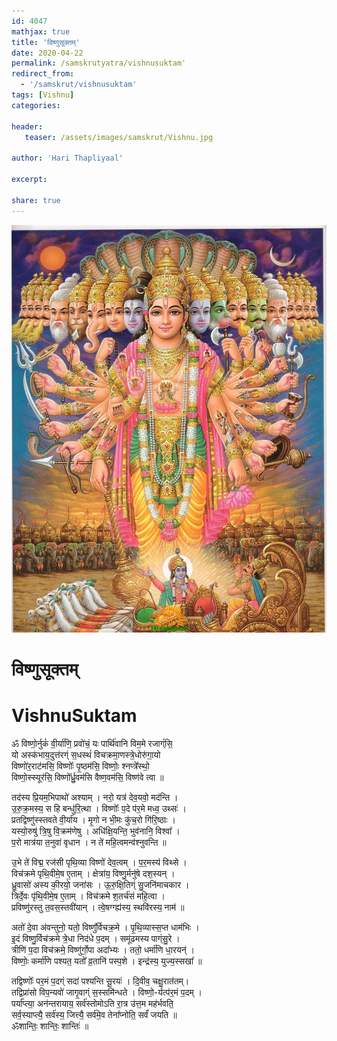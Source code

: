 ```yaml
---    
id: 4047    
mathjax: true    
title: 'विष्णुसूक्तम्'    
date: 2020-04-22    
permalink: /samskrutyatra/vishnusuktam'
redirect_from: 
  - '/samskrut/vishnusuktam'
tags: [Vishnu]    
categories:    
    
header:    
   teaser: /assets/images/samskrut/Vishnu.jpg    
    
author: 'Hari Thapliyaal'    
    
excerpt:    
    
share: true    
---    
```

    
![](/assets/images/samskrut/Vishnu.jpg)    
    
# विष्णुसूक्तम्    
# VishnuSuktam    
    
    
ॐ विष्णो॒र्नुकं॑ वी॒र्या॑णि॒ प्रवो॑चं॒ यः पार्थि॑वानि विम॒मे रजाग्ं॑सि॒    
यो अस्क॑भाय॒दुत्त॑रग्ं स॒धस्थं॑ विचक्रमा॒णस्त्रे॒धोरु॑गा॒यो    
विष्णो॑र॒राट॑मसि॒ विष्णोः᳚ पृ॒ष्ठम॑सि॒ विष्णोः॒ श्नप्त्रे᳚स्थो॒    
विष्णो॒स्स्यूर॑सि॒ विष्णो᳚र्ध्रु॒वम॑सि वैष्ण॒वम॑सि॒ विष्ण॑वे त्वा ॥    
    
तद॑स्य प्रि॒यम॒भिपाथो॑ अश्याम् । नरो॒ यत्र॑ देव॒यवो॒ मद॑न्ति ।    
उ॒रु॒क्र॒मस्य॒ स हि बन्धु॑रि॒त्था । विष्णोः᳚ प॒दे प॑र॒मे मध्व॒ उथ्सः॑ ।    
प्रतद्विष्णु॑स्स्तवते वी॒र्या॑य । मृ॒गो न भी॒मः कु॑च॒रो गि॑रि॒ष्ठाः ।    
यस्यो॒रुषु॑ त्रि॒षु वि॒क्रम॑णेषु । अधि॑क्षि॒यन्ति॒ भुव॑नानि॒ विश्वा᳚ ।    
प॒रो मात्र॑या त॒नुवा॑ वृधान । न ते॑ महि॒त्वमन्व॑श्नुवन्ति ॥    
    
उ॒भे ते॑ विद्म॒ रज॑सी पृथि॒व्या विष्णो॑ देव॒त्वम् । प॒र॒मस्य॑ विथ्से ।    
विच॑क्रमे पृथि॒वीमे॒ष ए॒ताम् । क्षेत्रा॑य॒ विष्णु॒र्मनु॑षे दश॒स्यन् ।    
ध्रु॒वासो॑ अस्य की॒रयो॒ जना॑सः । ऊ॒रु॒क्षि॒तिग्ं सु॒जनि॑माचकार ।    
त्रिर्दे॒वः पृ॑थि॒वीमे॒ष ए॒ताम् । विच॑क्रमे श॒तर्च॑सं महि॒त्वा ।    
प्रविष्णु॑रस्तु त॒वस॒स्तवी॑यान् । त्वे॒षग्ग्ह्य॑स्य॒ स्थवि॑रस्य॒ नाम॑ ॥    
    
अतो॑ दे॒वा अ॑वन्तुनो॒ यतो॒ विष्णु᳚र्विचक्र॒मे । पृ॒थि॒व्यास्स॒प्त धाम॑भिः ।    
इ॒दं विष्णु॒र्विच॑क्रमे त्रे॒धा निद॑धे प॒दम् । समू॑ढमस्य पाग्ंसु॒रे ।    
त्रीणि॑ प॒दा विच॑क्रमे॒ विष्णु॑र्गो॒पा अदा᳚भ्यः । ततो॒ धर्मा॑णि धा॒रयन्॑ ।    
विष्णोः॒ कर्मा॑णि पश्यत॒ यतो᳚ व्र॒तानि॑ पस्प॒शे । इन्द्र॑स्य॒ युज्य॒स्सखा᳚ ॥    
    
तद्विष्णोः᳚ पर॒मं प॒दग्ं सदा॑ पश्यन्ति सू॒रयः॑ । दि॒वीव॒ चक्षु॒रात॑तम्।    
तद्विप्रा॑सो विप॒न्यवो॑ जागृ॒वाग्ं स॒स्समि॑न्धते । विष्णो॒-र्यत्प॑र॒मं प॒दम् ।    
पर्या᳚प्त्या॒ अन॑न्तरायाय॒ सर्व॑स्तोमोऽति रा॒त्र उ॑त्त॒म मह॑र्भवति॒    
सर्व॒स्याप्त्यै॒ सर्व॑स्य॒ जित्त्यै॒ सर्व॑मे॒व तेना᳚प्नोति॒ सर्वं॑ जयति ॥    
ॐशान्तिः॒ शान्तिः॒ शान्तिः॑  ॥    
    
